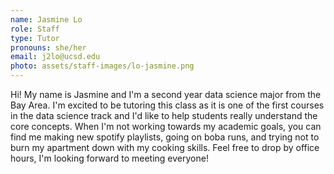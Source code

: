 ```yaml
---
name: Jasmine Lo
role: Staff
type: Tutor
pronouns: she/her
email: j2lo@ucsd.edu
photo: assets/staff-images/lo-jasmine.png
---
```

Hi! My name is Jasmine and I'm a second year data science major from the Bay Area. I'm excited to be tutoring this class as it is one of the first courses in the data science track and I'd like to help students really understand the core concepts. When I'm not working towards my academic goals, you can find me making new spotify playlists, going on boba runs, and trying not to burn my apartment down with my cooking skills. Feel free to drop by office hours, I'm looking forward to meeting everyone!